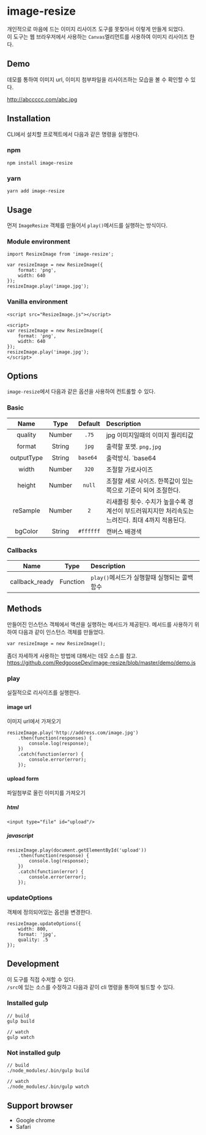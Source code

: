# image-resize

개인적으로 마음에 드는 이미지 리사이즈 도구를 못찾아서 이렇게 만들게 되었다.  
이 도구는 웹 브라우저에서 사용하는 `Canvas`엘리먼트를 사용하여 이미지 리사이즈 한다.


## Demo

데모를 통하여 이미지 url, 이미지 첨부파일을 리사이즈하는 모습을 볼 수 확인할 수 있다.

http://abccccc.com/abc.jpg


## Installation

CLI에서 설치할 프로젝트에서 다음과 같은 명령을 실행한다.

### npm
```
npm install image-resize
```

### yarn
```
yarn add image-resize
```


## Usage

먼저 	`ImageResize` 객체를 만들어서 `play()`메서드를 실행하는 방식이다.

### Module environment
```
import ResizeImage from 'image-resize';

var resizeImage = new ResizeImage({
	format: 'png',
	width: 640
});
resizeImage.play('image.jpg');
```

### Vanilla environment
```
<script src="ResizeImage.js"></script>

<script>
var resizeImage = new ResizeImage({
	format: 'png',
	width: 640
});
resizeImage.play('image.jpg');
</script>
```


## Options

`image-resize`에서 다음과 같은 옵션을 사용하여 컨트롤할 수 있다.

### Basic
| Name | Type | Default | Description |
|:----:|:----:|:-------:|:------------|
| quality | Number | `.75` | jpg 이미지일때의 이미지 퀄리티값 |
| format | String | `jpg` | 출력할 포맷. `png,jpg` |
| outputType | String | `base64 ` | 출력방식. `base64|canvas|blob` |
| width | Number | `320` | 조절할 가로사이즈 |
| height | Number | `null` | 조절할 세로 사이즈. 한쪽값이 있는쪽으로 기준이 되어 조절한다. |
| reSample | Number | `2` | 리새플링 횟수. 수치가 높을수록 경계선이 부드러워지지만 처리속도는 느려진다. 최대 4까지 적용된다. |
| bgColor | String | `#ffffff` | 캔버스 배경색 |

### Callbacks
| Name | Type | Description |
|:----:|:----:|:------------|
| callback_ready | Function | `play()`메서드가 실행할때 실행되는 콜백함수 |


## Methods

만들어진 인스턴스 객체에서 액션을 실행하는 메서드가 제공된다. 메서드를 사용하기 위하여 다음과 같이 인스턴스 객체를 만들었다.

```
var resizeImage = new ResizeImage();
```

좀더 자세하게 사용하는 방법에 대해서는 데모 소스를 참고.  
https://github.com/RedgooseDev/image-resize/blob/master/demo/demo.js


### play

실질적으로 리사이즈를 실행한다.

#### image url

이미지 url에서 가져오기

```
resizeImage.play('http://address.com/image.jpg')
	.then(function(responses) {
		console.log(response);
	})
	.catch(function(error) {
		console.error(error);
	});
```

#### upload form

파일첨부로 올린 이미지를 가져오기

##### html
```
<input type="file" id="upload"/>
```
##### javascript
```
resizeImage.play(document.getElementById('upload'))
	.then(function(response) {
		console.log(response);
	})
	.catch(function(error) {
		console.error(error);
	});
```

### updateOptions

객체에 정의되어있는 옵션을 변경한다.

```
resizeImage.updateOptions({
	width: 800,
	format: 'jpg',
	quality: .5
});
```

## Development

이 도구를 직접 수저할 수 있다.  
`/src`에 있는 소스를 수정하고 다음과 같이 cli 명령을 통하여 빌드할 수 있다.

### Installed gulp
```
// build
gulp build

// watch
gulp watch
```

### Not installed gulp
```
// build
./node_modules/.bin/gulp build

// watch
./node_modules/.bin/gulp watch
```


## Support browser

- Google chrome
- Safari
